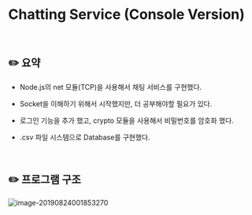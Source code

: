 # Chatting Service (Console Version)

<br>

## :pencil2: 요약

* Node.js의 net 모듈(TCP)을 사용해서 채팅 서비스를 구현했다.

* Socket을 이해하기 위해서 시작했지만, 더 공부해야할 필요가 있다.

* 로그인 기능을 추가 했고, crypto 모듈을 사용해서 비밀번호를 암호화 했다.

* .csv 파일 시스템으로 Database를 구현했다.

<br>

## :pencil2: 프로그램 구조

![image-20190824001853270](https://github.com/bestdevhyo1225/image_repository/blob/master/image-20190824001853270.png?raw=true)



